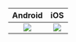Android           |  iOS
:-------------------------:|:-------------------------:
![](https://de.catbox.moe/x9odqv.png)  |  ![](https://de.catbox.moe/p29zqm.png)